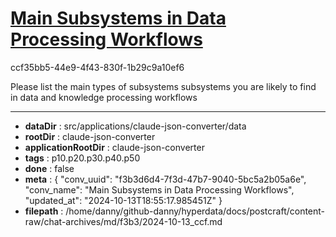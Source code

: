 # [Main Subsystems in Data Processing Workflows](https://claude.ai/chat/f3b3d6d4-7f3d-47b7-9040-5bc5a2b05a6e)

ccf35bb5-44e9-4f43-830f-1b29c9a10ef6

Please list the main types of subsystems subsystems you are likely to find in data and knowledge processing workflows

---

* **dataDir** : src/applications/claude-json-converter/data
* **rootDir** : claude-json-converter
* **applicationRootDir** : claude-json-converter
* **tags** : p10.p20.p30.p40.p50
* **done** : false
* **meta** : {
  "conv_uuid": "f3b3d6d4-7f3d-47b7-9040-5bc5a2b05a6e",
  "conv_name": "Main Subsystems in Data Processing Workflows",
  "updated_at": "2024-10-13T18:55:17.985451Z"
}
* **filepath** : /home/danny/github-danny/hyperdata/docs/postcraft/content-raw/chat-archives/md/f3b3/2024-10-13_ccf.md